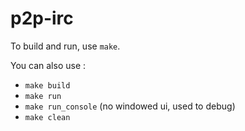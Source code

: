 # p2p-irc

To build and run, use `make`.

You can also use :
 - `make build`
 - `make run`
 - `make run_console` (no windowed ui, used to debug)
 - `make clean`
